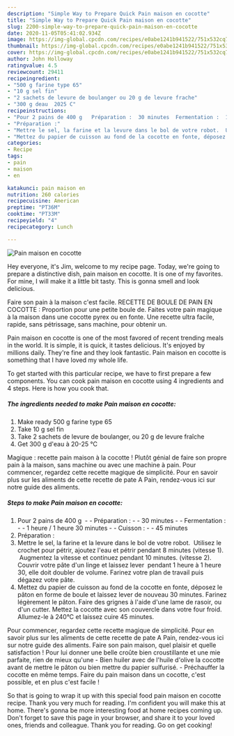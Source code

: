 ```yaml
---
description: "Simple Way to Prepare Quick Pain maison en cocotte"
title: "Simple Way to Prepare Quick Pain maison en cocotte"
slug: 2200-simple-way-to-prepare-quick-pain-maison-en-cocotte
date: 2020-11-05T05:41:02.934Z
image: https://img-global.cpcdn.com/recipes/e0abe1241b941522/751x532cq70/pain-maison-en-cocotte-photo-principale-de-la-recette.jpg
thumbnail: https://img-global.cpcdn.com/recipes/e0abe1241b941522/751x532cq70/pain-maison-en-cocotte-photo-principale-de-la-recette.jpg
cover: https://img-global.cpcdn.com/recipes/e0abe1241b941522/751x532cq70/pain-maison-en-cocotte-photo-principale-de-la-recette.jpg
author: John Holloway
ratingvalue: 4.5
reviewcount: 29411
recipeingredient:
- "500 g farine type 65"
- "10 g sel fin"
- "2 sachets de levure de boulanger ou 20 g de levure frache"
- "300 g deau  2025 C"
recipeinstructions:
- "Pour 2 pains de 400 g   Préparation :  30 minutes  Fermentation :  1 heure / 1 heure 30 minutes  Cuisson :  45 minutes"
- "Préparation :"
- "Mettre le sel, la farine et la levure dans le bol de votre robot.  Utilisez le crochet pour pétrir, ajoutez l&#39;eau et pétrir pendant 8 minutes (vitesse 1).  Augmentez la vitesse et continuez pendant 10 minutes. (vitesse 2). Couvrir votre pâte d&#39;un linge et laissez lever  pendant 1 heure à 1 heure 30, elle doit doubler de volume. Farinez votre plan de travail puis dégazez votre pâte."
- "Mettez du papier de cuisson au fond de la cocotte en fonte, déposez le pâton en forme de boule et laissez lever de nouveau 30 minutes. Farinez légèrement le pâton. Faire des grignes à l&#39;aide d&#39;une lame de rasoir, ou d&#39;un cutter. Mettez la cocotte avec son couvercle dans votre four froid. Allumez-le à 240°C et laissez cuire 45 minutes."
categories:
- Recipe
tags:
- pain
- maison
- en

katakunci: pain maison en 
nutrition: 260 calories
recipecuisine: American
preptime: "PT36M"
cooktime: "PT33M"
recipeyield: "4"
recipecategory: Lunch

---
```



![Pain maison en cocotte](https://img-global.cpcdn.com/recipes/e0abe1241b941522/751x532cq70/pain-maison-en-cocotte-photo-principale-de-la-recette.jpg)

Hey everyone, it's Jim, welcome to my recipe page. Today, we're going to prepare a distinctive dish, pain maison en cocotte. It is one of my favorites. For mine, I will make it a little bit tasty. This is gonna smell and look delicious.

Faire son pain à la maison c&#39;est facile. RECETTE DE BOULE DE PAIN EN COCOTTE : Proportion pour une petite boule de. Faites votre pain magique à la maison dans une cocotte pyrex ou en fonte. Une recette ultra facile, rapide, sans pétrissage, sans machine, pour obtenir un.

Pain maison en cocotte is one of the most favored of recent trending meals in the world. It is simple, it is quick, it tastes delicious. It's enjoyed by millions daily. They're fine and they look fantastic. Pain maison en cocotte is something that I have loved my whole life.


To get started with this particular recipe, we have to first prepare a few components. You can cook pain maison en cocotte using 4 ingredients and 4 steps. Here is how you cook that.

<!--inarticleads1-->

##### The ingredients needed to make Pain maison en cocotte:

1. Make ready 500 g farine type 65
1. Take 10 g sel fin
1. Take 2 sachets de levure de boulanger, ou 20 g de levure fraîche
1. Get 300 g d&#39;eau à 20-25 °C


Magique : recette pain maison à la cocotte ! Plutôt génial de faire son propre pain à la maison, sans machine ou avec une machine à pain. Pour commencer, regardez cette recette magique de simplicité. Pour en savoir plus sur les aliments de cette recette de pate A Pain, rendez-vous ici sur notre guide des aliments. 

<!--inarticleads2-->

##### Steps to make Pain maison en cocotte:

1. Pour 2 pains de 400 g  -  - Préparation : -  - 30 minutes -  - Fermentation : -  - 1 heure / 1 heure 30 minutes -  - Cuisson : -  - 45 minutes
1. Préparation :
1. Mettre le sel, la farine et la levure dans le bol de votre robot.  Utilisez le crochet pour pétrir, ajoutez l&#39;eau et pétrir pendant 8 minutes (vitesse 1).  Augmentez la vitesse et continuez pendant 10 minutes. (vitesse 2). Couvrir votre pâte d&#39;un linge et laissez lever  pendant 1 heure à 1 heure 30, elle doit doubler de volume. Farinez votre plan de travail puis dégazez votre pâte.
1. Mettez du papier de cuisson au fond de la cocotte en fonte, déposez le pâton en forme de boule et laissez lever de nouveau 30 minutes. Farinez légèrement le pâton. Faire des grignes à l&#39;aide d&#39;une lame de rasoir, ou d&#39;un cutter. Mettez la cocotte avec son couvercle dans votre four froid. Allumez-le à 240°C et laissez cuire 45 minutes.


Pour commencer, regardez cette recette magique de simplicité. Pour en savoir plus sur les aliments de cette recette de pate A Pain, rendez-vous ici sur notre guide des aliments. Faire son pain maison, quel plaisir et quelle satisfaction ! Pour lui donner une belle croûte bien croustillante et une mie parfaite, rien de mieux qu&#39;une - Bien huiler avec de l&#39;huile d&#39;olive la cocotte avant de mettre le pâton ou bien mettre du papier sulfurisé. - Préchauffer la cocotte en même temps. Faire du pain maison dans un cocotte, c&#39;est possible, et en plus c&#39;est facile ! 

So that is going to wrap it up with this special food pain maison en cocotte recipe. Thank you very much for reading. I'm confident you will make this at home. There's gonna be more interesting food at home recipes coming up. Don't forget to save this page in your browser, and share it to your loved ones, friends and colleague. Thank you for reading. Go on get cooking!
